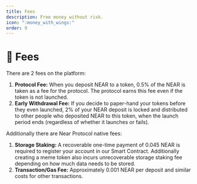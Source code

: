 ```yaml
---
title: Fees
description: Free money without risk.
icon: ":money_with_wings:"
order: 9
---
```


# 💸 Fees

There are 2 fees on the platform:

1. **Protocol Fee:** When you deposit NEAR to a token, 0.5% of the NEAR is taken as a fee for the protocol. The protocol earns this fee even if the token is not launched.
2. **Early Withdrawal Fee:** If you decide to paper-hand your tokens before they even launched, 2% of your NEAR deposit is locked and distributed to other people who deposited NEAR to this token, when the launch period ends (regardless of whether it launches or fails).

Additionally there are Near Protocol native fees:

1. **Storage Staking:** A recoverable one-time payment of 0.045 NEAR is required to register your account in our Smart Contract. Additionally creating a meme token also incurs unrecoverable storage staking fee depending on how much data needs to be stored.
2. **Transaction/Gas Fee:** Approximately 0.001 NEAR per deposit and similar costs for other transactions.
